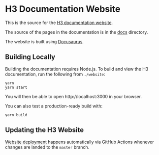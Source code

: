 # H3 Documentation Website

This is the source for the [H3 documentation website](https://h3geo.org/).

The source of the pages in the documentation is in the [docs](./docs) directory.

The website is built using [Docusaurus](https://docusaurus.io/).

## Building Locally

Building the documentation requires Node.js. To build and view the H3 documentation,
run the following from `./website`:

```
yarn
yarn start
```

You will then be able to open http://localhost:3000 in your browser.

You can also test a production-ready build with:

```
yarn build
```

## Updating the H3 Website

[Website deployment](https://docusaurus.io/docs/deployment#deploy) happens
automatically via GitHub Actions whenever changes are landed to
the `master` branch. 
